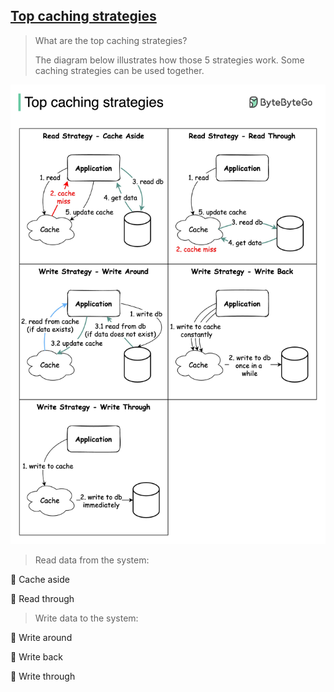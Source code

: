 ## [Top caching strategies](https://blog.bytebytego.com/p/top-caching-strategies?s=r)

> What are the top caching strategies?
>
> The diagram below illustrates how those 5 strategies work. Some caching strategies can be used together.

![cache_strategies](cache_strategies.jpeg)

> Read data from the system:

🔹 Cache aside

🔹 Read through

> Write data to the system:

🔹 Write around

🔹 Write back

🔹 Write through